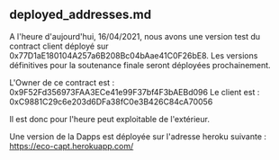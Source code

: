 ## deployed_addresses.md

A l'heure d'aujourd'hui, 16/04/2021, nous avons une version test du contract client déployé sur 0x77D1aE180104A257a6B208Bc04bAae41C0F26bE8. Les versions définitives pour la soutenance finale seront déployées prochainement.

L'Owner de ce contract est : 0x9F52Fd356973FAA3ECe41e99F37bf4F3bAEBd096
Le client est : 0xC9881C29c6e203d6DFa38fC0e3B426C84cA70056

Il est donc pour l'heure peut exploitable de l'extérieur.

Une version de la Dapps est déployée sur l'adresse heroku suivante :
https://eco-capt.herokuapp.com/

